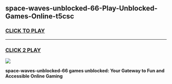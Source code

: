 
## space-waves-unblocked-66-Play-Unblocked-Games-Online-t5csc
<h3>
<a href="https://premium76.site?title=space-waves-unblocked-66&ref=25A">CLICK TO PLAY</a></h3>
<hr>

<h3>
<a href="https://premium76.site?title=space-waves-unblocked-66&ref=25A">CLICK 2 PLAY</a>
  
</h3>

<a href="https://premium76.site?title=space-waves-unblocked-66&ref=25A"><img src="https://clearcache.store/games.png"></a>


**space-waves-unblocked-66 games unblocked: Your Gateway to Fun and Accessible Online Gaming**
